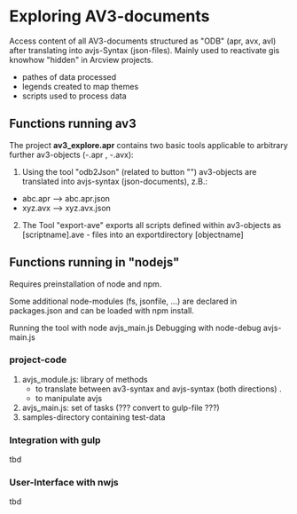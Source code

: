 # Exploring AV3-documents
Access content of all AV3-documents structured as "ODB" (apr, avx, avl) after translating into avjs-Syntax (json-files). 
Mainly used to reactivate gis knowhow "hidden" in Arcview projects.

- pathes of data processed
- legends created to map themes
- scripts used to process data   

## Functions running av3
The project **av3_explore.apr** contains two basic tools applicable to arbitrary further av3-objects (-.apr , -.avx):

1. Using the tool "odb2Json" (related to button "") av3-objects are translated into avjs-syntax (json-documents), z.B.:
- abc.apr --> abc.apr.json   
- xyz.avx --> xyz.avx.json
 
2. The Tool "export-ave" exports all scripts defined within av3-objects as [scriptname].ave - files into an exportdirectory [objectname] 

## Functions running in "nodejs"

Requires preinstallation of node and npm. 

Some additional node-modules (fs, jsonfile, ...) are declared in packages.json and can be loaded with 
    npm install.  

Running the tool with 
    node avjs_main.js 
Debugging with 
    node-debug avjs-main.js

### project-code
1. avjs_module.js:  library of methods 
    - to translate between av3-syntax and avjs-syntax (both directions) .
    - to manipulate avjs 
2. avjs_main.js:    set of tasks (??? convert to gulp-file ???)  
3. samples-directory containing test-data


### Integration with gulp
tbd

### User-Interface with nwjs
tbd
